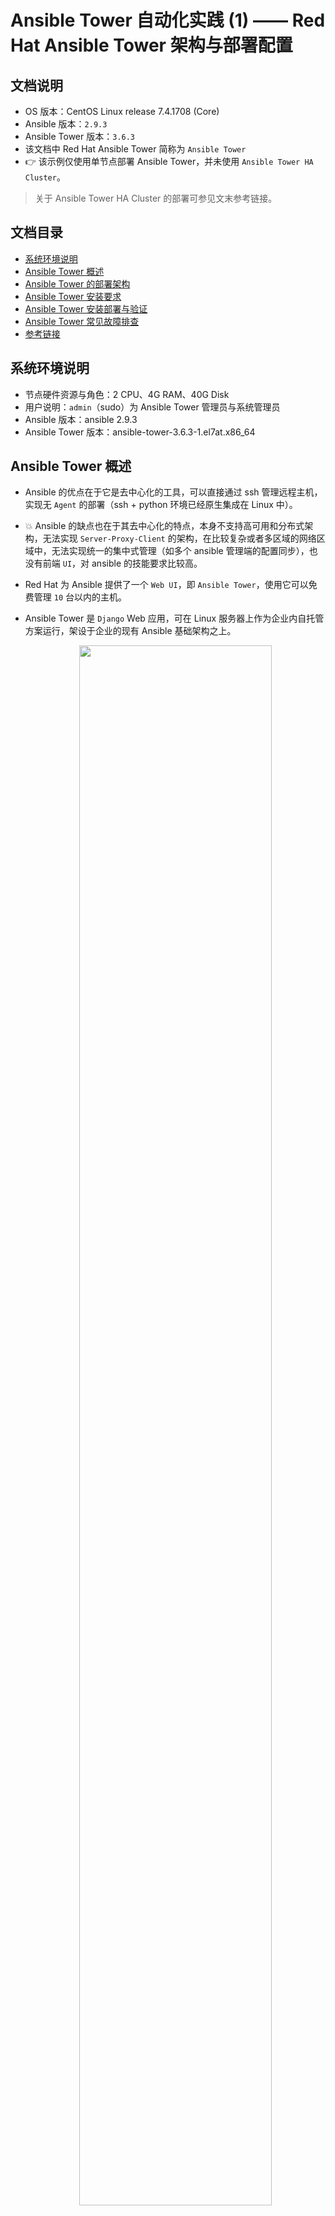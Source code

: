 # Ansible Tower 自动化实践 (1) —— Red Hat Ansible Tower 架构与部署配置

## 文档说明

- OS 版本：CentOS Linux release 7.4.1708 (Core)
- Ansible 版本：`2.9.3`
- Ansible Tower 版本：`3.6.3`
- 该文档中 Red Hat Ansible Tower 简称为 `Ansible Tower`
- 👉 该示例仅使用单节点部署 Ansible Tower，并未使用 `Ansible Tower HA Cluster`。

> 关于 Ansible Tower HA Cluster 的部署可参见文末参考链接。

## 文档目录

- [系统环境说明](#系统环境说明)
- [Ansible Tower 概述](#ansible-tower-概述)
- [Ansible Tower 的部署架构](#ansible-tower-的部署架构)
- [Ansible Tower 安装要求](#ansible-tower-安装要求)
- [Ansible Tower 安装部署与验证](#ansible-tower-安装部署与验证)
- [Ansible Tower 常见故障排查](#ansible-tower-常见故障排查)
- [参考链接](#参考链接)

## 系统环境说明

- 节点硬件资源与角色：2 CPU、4G RAM、40G Disk
- 用户说明：`admin`（sudo）为 Ansible Tower 管理员与系统管理员
- Ansible 版本：ansible 2.9.3
- Ansible Tower 版本：ansible-tower-3.6.3-1.el7at.x86_64

## Ansible Tower 概述

- Ansible 的优点在于它是去中心化的工具，可以直接通过 ssh 管理远程主机，实现无 `Agent` 的部署（ssh + python 环境已经原生集成在 Linux 中）。
- 💥 Ansible 的缺点也在于其去中心化的特点，本身不支持高可用和分布式架构，无法实现 `Server-Proxy-Client` 的架构，在比较复杂或者多区域的网络区域中，无法实现统一的集中式管理（如多个 ansible 管理端的配置同步），也没有前端 `UI`，对 ansible 的技能要求比较高。
- Red Hat 为 Ansible 提供了一个 `Web UI`，即 `Ansible Tower`，使用它可以免费管理 `10` 台以内的主机。
- Ansible Tower 是 `Django` Web 应用，可在 Linux 服务器上作为企业内自托管方案运行，架设于企业的现有 Ansible 基础架构之上。
  
  <center><img src="images/ansible-tower-logical-architecture.png" style="width:80%"></center>

- 用户通过 Ansible Tower 的 `Web UI` 或 `RESTful API` 与其底层 Ansible 基础架构交互。
  - Web UI 是图形界面，通过执行对 Ansible Tower RESTful API 的调用来执行操作。
  - 🚀 RESTful API 对于考虑将 Ansible 与现有软件工具和流程集成的用户至关重要。
- Ansible Tower 也支持 `Cluster` 集群方式，集群中的每个节点上都需要安装 `ansible` 和 `ansible tower`，通过修改配置文件来实现多个 Ansible Tower 组成一个或者多个集群。
- Ansible Tower 是目前唯一（除自研发方式外）能够实现底层 Ansible 高可用、水平扩展的解决方案。
- Ansible Tower 将其数据存储在 `PostgreSQL` 数据库中，同时使用 `RabbitMQ` 消息队列。
- 💥 Ansible Tower <= 3.0 版本还依赖于 `MongoDB` 数据库。
- 此依赖项后来已被移除，数据现在只存储在 PostgreSQL 数据库中。
- Ansible Tower 的功能比较简单，集群配置逻辑需通过配置文件实现，没有一个前端维护的界面，因此每次重新配置逻辑都需要在更新配置文件后重跑 Ansible Tower 的 setup 文件。​​​​

> 👉 Ansible Tower 的上游社区（upstream）开源项目为 [ansible/awx 项目](https://github.com/ansible/awx)

## Ansible Tower 的部署架构

- 具有集成式数据库的单一节点：
  Ansible Tower 组件、Web 前端、RESTful API 后端和 PostgreSQL 数据库全部部署于单一节点上。
- 具有远程数据库的单一节点：
  Tower Web UI 和 RESTful API 后端安装在单一节点上，而 PostgreSQL 数据库安装在同一网络中的另一个节点上。
  - 👉 方案 1：
    远程数据库托管在 Ansible Tower 管理范围外现有 PostgreSQL 实例的服务器上。
  - 👉 方案 2：
    使 Ansible Tower 安装程序在远程服务器上创建 PostgreSQL 实例，然后为它填充Ansible Tower 数据库。
- 🚀 高可用集群：
  - 较旧版本的 Ansible Tower 提供一种主动-被动式冗余架构，其包含一个主动节点和一个或多个被动节点。
  - 自 Ansible Tower 3.1 起，该架构现已被具有多个主动 Ansible Tower 节点的主动-主动式高可用集群取代。
  - 集群中的每一节点托管 Ansible Tower Web UI 和 RESTful API 后端，可以接收和处理请求。
  - 在这种集群架构中，PostgreSQL 数据库可托管于远程服务器上。
  - 远程服务器可以驻留包含 Ansible Tower 管理范围外的现有 PostgreSQL 数据库，或者具有安装程序所创建的、由 Ansible Tower 管理的 PostgreSQL 数据库。
  - 🤘 Ansible Tower 若配置为高可用集群，至少需要三个节点，并且是奇数个。
  - Ansible Tower 高可用架构示意：

    <center><img src="images/Ansible-Tower-HA-cluster-architecture-1.png" style="width:80%"></center>

    <center><img src="images/Ansible-Tower-HA-cluster-architecture-2.jpg" style="width:80%"></center>

    - 如上所示，三个 Ansible Tower 节点组成的集群共享一个 `PostgreSQL` 数据库。
    - 当然也可以给数据库做高可用，如 `hot standby/streaming replication` 或者 `warm standby/log shipping` 方式，具体方法可参考 PostgreSQL 相关技术文档。
    - 每个节点上都有 `RabbitMQ`，RabbitMQ 可以连接所有的 ansible tower 节点，并做任务下发的负载均衡。
    - 一个任务下发到某个 ansible tower 节点上，任务执行过程中，如果节点出现故障，任务需要重新提交，在其他 ansible tower 节点上执行。
- ✨ 带有远程数据库的 `OpenShift Pod`：
  - 该架构中，Ansible Tower 的运作方式是作为基于容器的集群在 `OpenShift` 上运行。
  - 该集群在 `OpenShift pod` 上运行，其中包含用于运行 Ansible Tower 组件的四个容器。
  - OpenShift 添加或删除 pod，以向上和向下扩展 Ansible Tower。
  - 该架构的安装过程与其他架构的安装过程有所不同。
  
  > 若要将 Ansible Tower 部署为 OpenShift 集群的一个 pod，则集群对每个 pod 将需要 `6 GB` 的内存和 `3` 个 CPU 核心。

## Ansible Tower 安装要求

- Ansible Tower 可以安装在 64 位 `x86_64` 版本的 `RHEL` 和 `CentOS` 上，并受支持。
- 内存要求：
  - Ansible Tower 主机上至少需要 `4 GB` RAM
  - 实际内存要求取决于 Ansible Tower 预计要并行配置的主机数最大值
  - 这由作业模板或系统配置中的 `forks` 配置参数管理
  - Red Hat 建议为每个额外的 fork 提供 `100 MB` 内存，并将 `2 GB` 用于 Tower 服务。
- 磁盘存储：
  - 至少需要 `20 GB` 的硬盘空间，并且该空间中的 `10 GB` 必须提供给 `/var` 目录。
- Ansible 引擎：
  - Ansible Tower 的安装通过执行运行 Ansible Playbook 的 `shell` 脚本进行。
  - 当前安装过程会自动尝试安装 Ansible 引擎及其依赖项（若其不存在）。
  - 若要使 Ansible Tower 正常运行，应使用软件包管理器（如 yum）安装 Ansible 引擎的最新稳定版。
  - 安装过程最好由 Ansible Tower 安装程序执行。
- SELinux：
  - Ansible Tower 支持 `targeted SELinux` 策略，它可以设置为强制模式、许可或禁用。
  - 其他 SELinux 策略不受支持。
- License 要求：
  - 首次安装并登陆 Ansible Tower 时需要提供 `License`。
- 👉 Ansible Tower 安装程序：
  - Ansible Tower 提供两种不同的安装软件包：
    - 联网安装方法：
      - 标准 `setup Ansible Tower` 安装程序 [下载地址](https://releases.ansible.com/ansible-tower/setup/)
      - Ansible Tower 最新版本 [下载地址](https://releases.ansible.com/ansible-tower/setup/ansible-tower-setup-latest.tar.gz)

      > 👉 此存档较小，需联网从不同的软件包源下载 Ansible Tower 软件包。

    - 离线安装方法：
      - 适用于 `RHEL 8` 的捆绑式（bundle）[安装程序](https://releases.ansible.com/ansible-tower/setup-bundle/ansible-tower-setup-bundle-latest.el8.tar.gz)
      - 此存档含有适用于 RHEL 8 的 Ansible Tower 的 RPM 软件包初始集合，可在没有联网的系统上安装。
      - 这些系统可能需要从可以访问的来源获取 RHEL 8 频道的软件包。
      - 高安全环境中的管理员可能倾向于限制对在线软件包存储库的访问。
      - `RHEL 7` 捆绑式安装程序也被提供。

## Ansible Tower 安装部署与验证

- 安装 Ansible 与配置 SSH 登录：
  
  ```bash
  $ yum install -y ansible
  # 安装 Ansible
  
  $ cd /root/.ssh && ssh-keygen -t rsa
  $ ssh-copy-id root@localhost
  # 配置 root 用户使用 SSH 免密码实现本地登录
  ```
  
  - Ansible Tower 使用 `Ansible Playbook` 的方式进行部署，因此需预先安装 `Ansible`。
  - Ansible Tower 配置过程使用的 inventory 默认 `localhost` 方式登录。
  - 💥 Ansible Tower 部署必须使用 `root` 用户运行 playbook，否则部署过程报错！
- 安装 Ansible Tower：此处使用联网安装方法
  
  ```bash
  $ wget https://releases.ansible.com/ansible-tower/setup/ansible-tower-setup-3.6.3-1.tar.gz
  # 下载 Ansible Tower 配置软件包，其中包含 inventory 清单文件与 playbook。
  
  $ tar -zxvf ansible-tower-setup-3.6.3-1.tar.gz
  # 解压 Ansible Tower 配置软件包
  
  $ cd ansible-tower-setup-3.6.3-1
  $ vim inventory
  # 修改 Ansible Tower 部署的主机清单
  ```
  
  该 inventory 清单文件如下所示：

  <center><img src="images/ansible-tower-setup-inventory-demo.png" style="width:80%"></center>
  
  ```bash
  $ ./setup.sh
  # 运行 Ansible Tower 部署配置脚本
  # 配置部署过程需执行 15 分钟左右
  ```
  
  <center><img src="images/ansible-tower-install-success.jpg" style="width:80%"></center>
  
  - 该脚本创建 Ansible Tower 安装所需的 yum 源。
  - 💥 安装过程中若相关软件包或依赖安装失败，需将 yum 源中的 `gpgcheck` 与 `gppkey` 全部禁用，并且启用 `ansible-tower.repo`。
  
  ```bash
  $ netstat -tunlp
  # 查看 Ansible Tower 服务组件的监听端口（Nginx、RabbitMQ、PostgreSQL、Postfix）
  ```
  
  <center><img src="images/ansible-tower-service-listen-port.jpg" style="width:80%"></center>

- 登录 Ansible Tower：
  - Ansible Tower 使用 `Nginx` 监听前端 Web 请求，登录 URL 访问。

    <center><img src="images/login-ansible-tower.png" style="width:80%"></center>
  
  - 首次登录 Ansible Tower 需要验证 `License`。

    <center><img src="images/login-ansible-tower-license.png" style="width:80%"></center>

    - 登录 Ansible Tower 必须导入 License 才能使用。
    - 可通过点击 `REQUEST LICENSE` 申请 License，或通过反编译 Python 程序破解 License。
    - 申请 License 后，将向注册邮箱发送邮件，其中包含 License。

      <center><img src="images/require-ansible-tower-license.png" style="width:80%"></center>

    > 🤘 该示例使用反编译的方式破解 License。
  
  - 反编译 Python 程序：

    ```bash
    $ cd /var/lib/awx/venv/awx/lib/python3.6/site-packages/tower_license/
    # 切换至 tower license 目录
    $ tree -F .
    ```

    <center><img src="images/change-license-1.png" style="width:80%"></center>

    ```bash
    $ pip install uncompyle
    # 使用 pip 安装 Python 反编译模块
    
    $ cp -avr __init__.pyc __pycache__/ ~
    # 备份原 tower license 的 Python 程序
    
    $ cp ~/__init__.pyc .
    $ uncompyle6 __init__.pyc > __init__.py
    # 反编译 Python 程序为源代码，并修改该源代码。
    
    $ vim __init__.py
    # 在第 77 行 _check_cloudforms_subscription() 函数下添加 "return true" 语句以
    # 允许无 License 访问。
    ```

    <center><img src="images/change-license-2.png" style="width:80%"></center>

    ```bash
    $ python -m py_compile __init__.py
    $ python -O -m py_compile __init__.py
    # 重新编译更改的 __init__.py 脚本，生成 .pyc 与 .pyo 程序。
    
    ┌─[root][tower][.../site-packages/tower_license]
    └─➞ pwd
    /var/lib/awx/venv/awx/lib/python3.6/site-packages/tower_license
    ┌─[root][tower][.../site-packages/tower_license]
    └─➞ ls -lh
    total 24K
    -rw-r--r--. 1 root root 9.0K Feb 23  2020 __init__.pyc
    -rw-r--r--. 1 root root 9.0K Feb 23  2020 __init__.pyo 
    
    $ ansible-tower-service restart
    # 重启 Ansible Tower 各服务组件，并登陆 URL 验证。
    ```
  
  - 重新登录 Ansible Tower 则无需 License，部署完成。

    <center><img src="images/login-ansible-tower-again-success.png" style="width:80%"></center>

## Ansible Tower 常见故障排查

- 示例 1：
  - 故障问题：
    使用 `SCM TYPE` 为 `Manual` 类型时，无法在 Ansible Tower 节点的 `/var/lib/awx/projects/` 目录中搜索到相应的项目目录，而导致 playbook 无法找到以及作业执行失败。
  - 解决方法：
    更改相应项目目录的所有者与所属组都为 `awx`，在 Ansible Tower 中再次刷新查看即可。

    <center><img src="images/sync-ansible-tower-project-status-failed.png" style="width:80%"></center>

### 参考链接

- [Ansible Tower 的容量规划与高可用设计](https://blog.51cto.com/u_15061931/2569102)
- [Building a highly available Ansible Tower cluster](https://100things.wzzrd.com/2017/03/13/Building-a-highly-available-Ansible-Tower-cluster.html)
- [Ansible Tower 中无法同步项目 playbook 的问题](https://docs.ansible.com/ansible-tower/2.3.0/html/quickstart/create_project.html)
